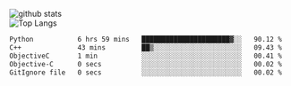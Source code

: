 ![github stats](https://github-readme-stats.vercel.app/api?username=AndreFerreira5&show_icons=true&theme=dark&count_private=true)
<br>
![Top Langs](https://github-readme-stats.vercel.app/api/top-langs/?username=AndreFerreira5&layout=compact&theme=dark)
<br>
<!--START_SECTION:waka-->

```txt
Python           6 hrs 59 mins   ██████████████████████▓░░   90.12 %
C++              43 mins         ██▒░░░░░░░░░░░░░░░░░░░░░░   09.43 %
ObjectiveC       1 min           ░░░░░░░░░░░░░░░░░░░░░░░░░   00.41 %
Objective-C      0 secs          ░░░░░░░░░░░░░░░░░░░░░░░░░   00.02 %
GitIgnore file   0 secs          ░░░░░░░░░░░░░░░░░░░░░░░░░   00.02 %
```

<!--END_SECTION:waka-->
